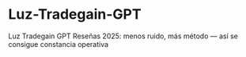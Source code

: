 # Luz-Tradegain-GPT
Luz Tradegain GPT Reseñas 2025: menos ruido, más método — así se consigue constancia operativa
